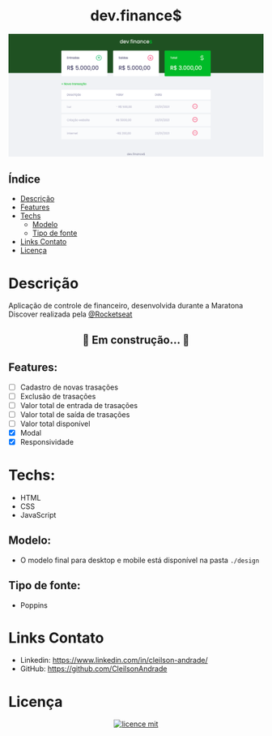 <div align="center">
    <h1 align="center">dev.finance$</h1>
    <img src="./design/desktop.png" alt="Logo" width="800">
</div>

## Índice

* [Descrição](#descrição)
* [Features](#features) 
* [Techs](#techs)
  * [Modelo](#modelo)
  * [Tipo de fonte](#tipo-de-fonte)
* [Links Contato](#links-contato)
* [Licença](#licença)

# Descrição
Aplicação de controle de financeiro, desenvolvida durante a Maratona Discover realizada pela <a href="https://github.com/Rocketseat">@Rocketseat</a>

<h2 align="center"> 
	🚧  Em construção...  🚧
</h2>

## Features:
- [ ] Cadastro de novas trasações<br>
- [ ] Exclusão de trasações<br>
- [ ] Valor total de entrada de trasações<br>
- [ ] Valor total de saída de trasações<br>
- [ ] Valor total disponível<br>
- [x] Modal<br>
- [x] Responsividade<br>

# Techs: 
- HTML
- CSS
- JavaScript

## Modelo:
- O modelo final para desktop e mobile está disponível na pasta `./design`

## Tipo de fonte:
- Poppins

# Links Contato
- Linkedin: https://www.linkedin.com/in/cleilson-andrade/<br>
- GitHub: https://github.com/CleilsonAndrade<br>

# Licença
<p align="center"><a href="https://github.com/CleilsonAndrade/dev.finances/blob/master/LICENSE"><img src="https://camo.githubusercontent.com/002151a49ee9afae7ce4c2bce93056c9f0e108fbd14e5a7e46e7e79d87bb1071/68747470733a2f2f696d672e736869656c64732e696f2f62616467652f6c6963656e63652d4d49542d626c75652e7376673f7374796c653d666c61742d737175617265" alt="licence mit" data-canonical-src="https://img.shields.io/badge/licence-MIT-blue.svg?style=flat-square" style="max-width:100%;"></a></p>
